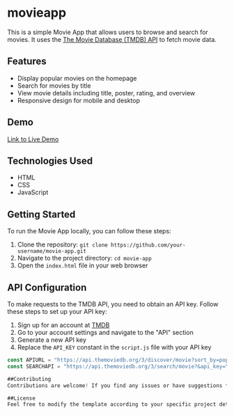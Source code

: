 # movieapp


This is a simple Movie App that allows users to browse and search for movies. It uses the [The Movie Database (TMDB) API](https://www.themoviedb.org/documentation/api) to fetch movie data.

## Features

- Display popular movies on the homepage
- Search for movies by title
- View movie details including title, poster, rating, and overview
- Responsive design for mobile and desktop

## Demo

[Link to Live Demo](http://127.0.0.1:5500/index.html)

## Technologies Used

- HTML
- CSS
- JavaScript

## Getting Started

To run the Movie App locally, you can follow these steps:

1. Clone the repository: `git clone https://github.com/your-username/movie-app.git`
2. Navigate to the project directory: `cd movie-app`
3. Open the `index.html` file in your web browser

## API Configuration

To make requests to the TMDB API, you need to obtain an API key. Follow these steps to set up your API key:

1. Sign up for an account at [TMDB](https://www.themoviedb.org/signup)
2. Go to your account settings and navigate to the "API" section
3. Generate a new API key
4. Replace the `API_KEY` constant in the `script.js` file with your API key

```javascript
const APIURL = "https://api.themoviedb.org/3/discover/movie?sort_by=popularity.desc&api_key=YOUR_API_KEY&page=1";
const SEARCHAPI = "https://api.themoviedb.org/3/search/movie?&api_key=YOUR_API_KEY&query=";

##Contributing
Contributions are welcome! If you find any issues or have suggestions for improvements, please open an issue or submit a pull request.

##License
Feel free to modify the template according to your specific project details and add any additional sections or information that you think are necessary.

